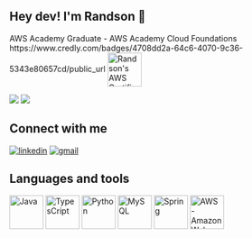 ## Hey dev! I'm Randson 👋

<div>
  AWS Academy Graduate - AWS Academy Cloud Foundations<br>
   https://www.credly.com/badges/4708dd2a-64c6-4070-9c36-5343e80657cd/public_url <img align="center" alt="Randson's AWS Certificate" height="60" width="60" src="https://images.credly.com/size/680x680/images/73e4a58b-a8ef-41a3-a7db-9183dd269882/image.png" />
  <p align="center"></p>

</div>


<!--[![Randson's GitHub stats](https://github-readme-stats.vercel.app/api?username=Randson-Silva&show_icons=true&theme=tokyonight)](https://github.com/Randson-Silva)
[![Top Langs](https://github-readme-stats.vercel.app/api/top-langs/?username=Randson-Silva&layout=compact&theme=tokyonight&height)](https://github.com/Randson-Silva)
  -->
  
 
<picture>
<source 
  height="180em"
  srcset="https://github-readme-stats.vercel.app/api?username=Randson-Silva&show_icons=true&theme=tokyonight"
  media="(prefers-color-scheme: dark)"
/>
<source
  srcset="https://github-readme-stats.vercel.app/api?username=Randson-Silva&show_icons=true"
  media="(prefers-color-scheme: light), (prefers-color-scheme: no-preference)"
/>
<img src="https://github-readme-stats.vercel.app/api?username=Randson-Silva&show_icons=true" />
</picture>

<picture>
<source 
  height="180em"
  srcset="https://github-readme-stats.vercel.app/api/top-langs/?username=Randson-Silva&layout=compact&theme=tokyonight"
  media="(prefers-color-scheme: dark)"
/>
<source
  srcset="https://github-readme-stats.vercel.app/api/top-langs/?username=Randson-Silva&layout=compact&theme=tokyonight"
  media="(prefers-color-scheme: light), (prefers-color-scheme: no-preference)"
/>
<img src="https://github-readme-stats.vercel.app/api/top-langs/?username=Randson-Silva&layout=compact&theme=tokyonight" />
</picture>

  
## Connect with me
[![linkedin](https://img.shields.io/badge/LinkedIn-0077B5?style=for-the-badge&logo=linkedin&logoColor=white)](https://www.linkedin.com/in/randson-alves/)
[![gmail](https://img.shields.io/badge/Gmail-D14836?style=for-the-badge&logo=gmail&logoColor=white)](https://mail.google.com/mail/u/1/#inbox?compose=CllgCJvpbfWQSfzZtsZwSJQBCHSkmrTdQMpkLdsfjbhrclpvwtCBsDbhSlQpthRFmNDhvjKrspL)

## Languages and tools
<div>
  <img align"center" alt="Java" height="60" width="60" src="https://cdn.jsdelivr.net/gh/devicons/devicon/icons/java/java-original.svg" />
  <img align"center" alt="TypesCript" height="60" width="60" src="https://cdn.jsdelivr.net/gh/devicons/devicon/icons/typescript/typescript-plain.svg" />
  <img align"center" alt="Python" height="60" width="60" src="https://cdn.jsdelivr.net/gh/devicons/devicon/icons/python/python-original.svg" />
  <img align"center" alt="MySQL" height="60" width="60" src="https://cdn.jsdelivr.net/gh/devicons/devicon/icons/mysql/mysql-original.svg" />
  <img align"center" alt="Spring" height="60" width="60" src="https://cdn.jsdelivr.net/gh/devicons/devicon/icons/spring/spring-original-wordmark.svg" />
  <img align"center" alt="AWS - Amazon Web Services" height="60" width="60" src="https://cdn.jsdelivr.net/gh/devicons/devicon/icons/amazonwebservices/amazonwebservices-plain-wordmark.svg" />
  
</div>
